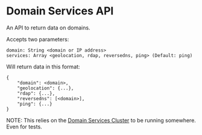 # Domain Services API

An API to return data on domains. 

Accepts two parameters: 
```
domain: String <domain or IP address>
services: Array <geolocation, rdap, reversedns, ping> (Default: ping)
```

Will return data in this format:
```
{
    "domain": <domain>,
    "geolocation": {...},
    "rdap": {...},
    "reversedns": [<domain>],
    "ping": {...}
}
```

NOTE: This relies on the [Domain Services Cluster](https://github.com/DJSethDuncan/domain-services-cluster) to be running somewhere. Even for tests. 